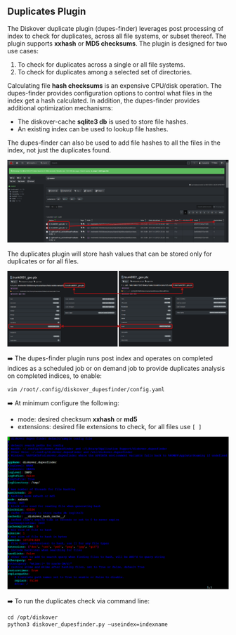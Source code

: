 ## Duplicates Plugin

The Diskover duplicate plugin (dupes-finder) leverages post processing of index to check for duplicates, across all file systems, or subset thereof. The plugin supports **xxhash** or **MD5 checksums**. The plugin is designed for two use cases:

1. To check for duplicates across a single or all file systems.
1. To check for duplicates among a selected set of directories.

Calculating file **hash checksums** is an expensive CPU/disk operation. The dupes-finder provides configuration options to control what files in the index get a hash calculated. In addition, the dupes-finder provides additional optimization mechanisms:

- The diskover-cache **sqlite3 db** is used to store file hashes.
- An existing index can be used to lookup file hashes.

The dupes-finder can also be used to add file hashes to all the files in the index, not just the duplicates found.

![Image: Duplicate Plugin Results](images/image_plugins_dupes_finder_diskover_ui_results_pane.png)

The duplicates plugin will store hash values that can be stored only for duplicates or for all files.

![Image: Hash Values](images/image_plugins_dupes_finder_hash_values_in_file_attributes.png)

➡️ The dupes-finder plugin runs post index and  operates on completed indices as a scheduled job or on  demand job to provide  duplicates analysis on completed indices, to enable:
```
vim /root/.config/diskover_dupesfinder/config.yaml
```

➡️ At minimum configure the following:
- mode: desired checksum **xxhash** or **md5**
- extensions: desired file extensions to check, for all files use `[ ]`

![Image: Dupes-Finder Configuration](images/image_plugins_dupes_finder_config.png)

➡️ To run the duplicates check via command line:
```
cd /opt/diskover
python3 diskover_dupesfinder.py –useindex=indexname
```
